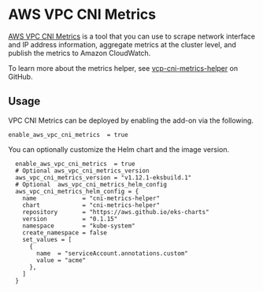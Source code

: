 # AWS VPC CNI Metrics

[AWS VPC CNI Metrics](https://docs.aws.amazon.com/eks/latest/userguide/cni-metrics-helper.html) is a tool that you can use to scrape network interface and IP address information, aggregate metrics at the cluster level, and publish the metrics to Amazon CloudWatch.

To learn more about the metrics helper, see [vcp-cni-metrics-helper](https://github.com/aws/amazon-vpc-cni-k8s/blob/master/cmd/cni-metrics-helper/README.md) on GitHub.

## Usage

VPC CNI Metrics can be deployed by enabling the add-on via the following.

```hcl
enable_aws_vpc_cni_metrics  = true
```

You can optionally customize the Helm chart and the image version.

```hcl
  enable_aws_vpc_cni_metrics  = true
  # Optional aws_vpc_cni_metrics_version
  aws_vpc_cni_metrics_version = "v1.12.1-eksbuild.1"
  # Optional  aws_vpc_cni_metrics_helm_config
  aws_vpc_cni_metrics_helm_config = {
    name             = "cni-metrics-helper"
    chart            = "cni-metrics-helper"
    repository       = "https://aws.github.io/eks-charts"
    version          = "0.1.15"
    namespace        = "kube-system"
    create_namespace = false
    set_values = [
      {
        name  = "serviceAccount.annotations.custom"
        value = "acme"
      },
    ]
  }
```
